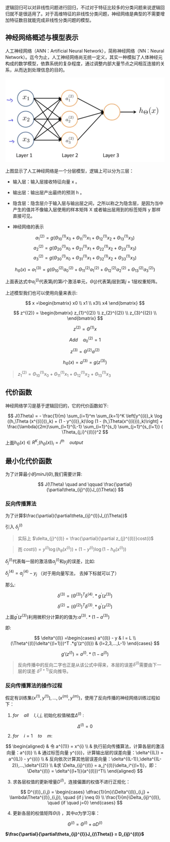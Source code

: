 逻辑回归可以对非线性问题进行回归，不过对于特征比较多的分类问题来说逻辑回归就不是很适用了。对于高维特征的非线性分类问题，神经网络是典型的不需要增加特征数目就能完成非线性分类问题的模型。

## 神经网络概述与模型表示

人工神经网络（ANN：Artificial Neural Network），简称神经网络（NN：Neural Network）。迄今为止，人工神经网络尚无统一定义，其实一种模拟了人体神经元构成的数学模型，依靠系统的复杂程度，通过调整内部大量节点之间相互连接的关系，从而达到处理信息的目的。

![pic1](pic/pic1.png)

上图显示了人工神经网络是一个分层模型，逻辑上可以分为三层：

- 输入层：输入层接收特征向量  x 。
- 输出层：输出层产出最终的预测  h 。
- 隐含层：隐含层介于输入层与输出层之间，之所以称之为隐含层，是因为当中产生的值并不像输入层使用的样本矩阵  X  或者输出层用到的标签矩阵  y  那样直接可见。

- 神经网络的表示

$$
a_{1}^{(2)} = g(\Theta_{10}^{(1)}x_{0} + \Theta_{11}^{(1)}x_{1}+ \Theta_{12}^{(1)}x_{2}+\Theta_{13}^{(1)}x_{3}) 
$$
$$
a_{2}^{(2)} = g(\Theta_{20}^{(1)}x_{0} + \Theta_{21}^{(1)}x_{1}+ \Theta_{22}^{(1)}x_{2}+\Theta_{23}^{(1)}x_{3}) 
$$
$$
a_{3}^{(2)} = g(\Theta_{30}^{(1)}x_{0} + \Theta_{31}^{(1)}x_{1}+ \Theta_{32}^{(1)}x_{2}+\Theta_{33}^{(1)}x_{3}) 
$$

$$
h_{\Theta}(x)= a_{1}^{(3)} = g(\Theta_{10}^{(2)}a_{0}^{(2)} + \Theta_{11}^{(2)}a_{1}^{(2)}+ \Theta_{12}^{(2)}a_{2}^{(2)}+\Theta_{13}^{(2)}a_{3}^{(2)}) 
$$

上面表达式中$a_{i}^{(j)}$代表第$j$的第$i$个激活单元，$\Theta(j)$代表第$j$层到第$j+1$层权重矩阵。

上述模型我们也可以使用向量来表示:

$$
x =\begin{bmatrix}
    x0 \\
    x1 \\
    x3\\
    x4
\end{bmatrix}
$$

$$
z^{(2)} = \begin{bmatrix}
    z_{1}^{(2)} \\
    z_{2}^{(2)} \\
    z_{3}^{(2)} \\
\end{bmatrix}
$$

$$
z^{(2)} = \Theta^{(1)}x
$$

$$
Add \quad a_{0}^{(2)} = 1
$$

$$
z^{(3)} = \Theta^{(2)}a^{(2)}
$$

$$
h_{\Theta}(x) = a^{(3)} = g(z^{(3)})
$$

>$z_{1}^{(2)} = \Theta_{10}^{(1)}x_{0} + \Theta_{11}^{(1)}x_{1}+ \Theta_{12}^{(1)}x_{2}+\Theta_{13}^{(1)}x_{3}$

## 代价函数

神经网络学习是基于逻辑回归的，它的代价函数如下:

$$
J(\Theta) = - \frac{1}{m} \sum_{i=1}^m \sum_{k=1}^K \left[y^{(i)}_k \log ((h_\Theta (x^{(i)}))_k) + (1 - y^{(i)}_k)\log (1 - (h_\Theta(x^{(i)}))_k)\right] + \frac{\lambda}{2m}\sum_{l=1}^{L-1} \sum_{i=1}^{s_l} \sum_{j=1}^{s_{l+1}} ( \Theta_{j,i}^{(l)})^2
$$

上面$h_{\Theta}(x) \in R^{K}$,$(h_{\Theta}(x))_{i} = i^{th} \quad output$


## 最小化代价函数

为了计算最小的$minJ(\Theta)$,我们需要计算:

$$
J(\Theta) \quad  and  \qquad  \frac{\partial}{\partial\theta_{ij}^{l}}J_{(\Theta)}
$$

### 反向传播算法

为了计算$\frac{\partial}{\partial\theta_{ij}^{l}}J_{(\Theta)}$ 

引入 $\delta_{j}^{(l)}$ 

>实际上 $\delta_{j}^{(l)} = \frac{\partial}{\partial z_{j}^{(l)}}cost(i)$

>而 $cost(i) = y^{(i)}\log(h_{\theta}(x^{(i)})) +(1-y^{(i)})\log(1 - h_{\theta}(x^{(i)}))$

$\delta_{j}^{(l)}$代表每一层的激活值$a_{j}^{(l)}$和$y_{j}$的误差，比如:

$\delta_{j}^{(4)} = a_{j}^{(4)} - y_{j}$  （对于用向量写法， 去掉下标就可以了）

那么:

$$
\delta^{(3)} = (\Theta^{(3)})^{T}\delta^{(4)}.*g^{'}(z^{(3)}) 
$$

$$
\delta^{(2)} = (\Theta^{(2)})^{T}\delta^{(3)}.*g^{'}(z^{(2)}) 
$$

上面$g^{'}(z^{(3)})$利用微积分计算的的值为:$a^{(3)}.*(1-a^{(3)})$

即:

$$
\delta^{(l)} =\begin{cases}
    a^{(l)} - y  & l = L \\
    (\Theta^{(l)}\delta^{(l+1)})^T .*g'(z^{(l)}) &  {l=2,3,...,L-1}
\end{cases}
$$

$$
g'(z^{(l)}) = a^{(l)} .* (1-a^{(l)})
$$

>反向传播中的反向二字也正是从该公式中得来，本层的误差$\delta^{(l)}$需要由下一层的误差  $\delta^{(l+1)}$反向推导。

### 反向传播算法的操作过程

假定有训练集$(x^{(1)}, y^{(1)}),...,(x^{(m)},y^{(m)})$，使用了反向传播的神经网络训练过程如下：

1. $for \quad all \quad l,i,j$, 初始化权值梯度$\Delta^{(l)}$ :

$$
\Delta^{(l)} = 0
$$

2. $for \quad i=1  \quad to  \quad m$:
   
$$
\begin{aligned}
    & 令 a^{(1)} = x^{i} \\
    & 执行前向传播算法，计算各层的激活向量：a^{(l)} \\
    & 通过标签向量 y^{(i)}，计算输出层的误差向量：\delta^{(L)} = a^{(L)} - y^{(i)} \\
    & 反向依次计算其他层误差向量：\delta^{(L-1)},\delta^{(L-2)},...,\delta^{(2)} \\
    &求 \Delta_{ij}^{(l)} = a_j^{(l)}\delta_i^{(l+1)}，即：\Delta^{(l)} = \delta^{(l+1)}(a^{(l)})^T\\
\end{aligned}
$$

3. 求各层权值的更新增量$D^{(l)}$，连接偏置的权值不进行正规化：

$$
D^{(l)}_{i,j} =
\begin{cases}
\dfrac{1}{m}(\Delta^{(l)}_{i,j} + \lambda\Theta^{(l)}_{i,j}), \quad {if j \neq 0} \\
\frac{1}{m}\Delta_{ij}^{(l)}, \quad {if \quad j=0}
\end{cases}
$$

4. 更新各层的权值矩阵$\Theta(l)$ ，其中$\alpha$为学习率：

$$
\Theta^{(l)} = \Theta^{(l)} + \alpha D^{(l)}
$$

**$\frac{\partial}{\partial\theta_{ij}^{l}}J_{(\Theta)} = D_{ij}^{(l)}$**